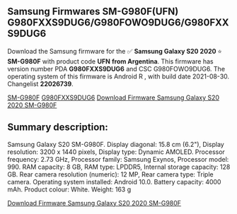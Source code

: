 <h2>Samsung Firmwares SM-G980F(UFN) G980FXXS9DUG6/G980FOWO9DUG6/G980FXXS9DUG6</h2>
Download the Samsung firmware for the ✅ <strong>Samsung Galaxy S20 2020 </strong> ⭐ <strong>SM-G980F</strong> with product code <strong>UFN</strong> <strong> from Argentina</strong>. This firmware has version number PDA <strong>G980FXXS9DUG6</strong> and CSC G980FOWO9DUG6. The operating system of this firmware is Android R , with build date 2021-08-30. Changelist <strong>22026739</strong>.


[SM-G980F](https://samfirm.shop/samsung/model/SM-G980F)
[G980FXXS9DUG6](https://samfirm.shop/samsung/pda/G980FXXS9DUG6)
[Download Firmware Samsung Galaxy S20 2020 SM-G980F](https://samfirm.shop/samsung/firmware/451497)
<h2>Summary description:</h2>
<p>Samsung Galaxy S20 SM-G980F. Display diagonal: 15.8 cm (6.2"), Display resolution: 3200 x 1440 pixels, Display type: Dynamic AMOLED. Processor frequency: 2.73 GHz, Processor family: Samsung Exynos, Processor model: 990. RAM capacity: 8 GB, RAM type: LPDDR5, Internal storage capacity: 128 GB. Rear camera resolution (numeric): 12 MP, Rear camera type: Triple camera. Operating system installed: Android 10.0. Battery capacity: 4000 mAh. Product colour: White. Weight: 163 g</p>


[Download Firmware Samsung Galaxy S20 2020 SM-G980F](https://samfirm.shop/samsung/firmware/451497)
